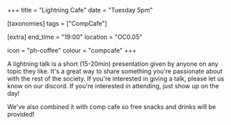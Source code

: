 +++
title = "Lightning Cafe"
date = "Tuesday 5pm"

[taxonomies]
tags = ["CompCafe"]

[extra]
end_time = "19:00"
location = "OC0.05"

icon = "ph-coffee"
colour = "compcafe"
+++

A lightning talk is a short (15-20min) presentation given by anyone on any topic they like. It's a great way to share something you're passionate about with the rest of the society. If you're interested in giving a talk, please let us know on our discord. If you're interested in attending, just show up on the day!

We've also combined it with comp cafe so free snacks and drinks will be provided!